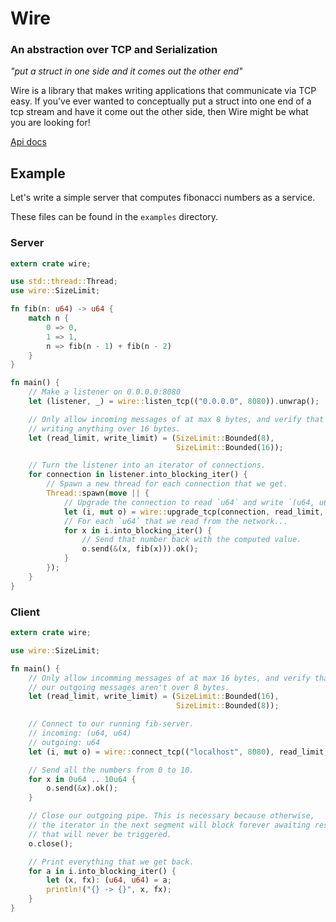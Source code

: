# Wire
### An abstraction over TCP and Serialization

_"put a struct in one side and it comes out the other end"_

Wire is a library that makes writing applications that communicate via TCP easy.
If you've ever wanted to conceptually put a struct into one end of a tcp stream
and have it come out the other side, then Wire might be what you are looking for!

[Api docs](http://tyoverby.com/wire/wire/index.html)

## Example
Let's write a simple server that computes fibonacci numbers as a service.

These files can be found in the `examples` directory.
### Server

```rust
extern crate wire;

use std::thread::Thread;
use wire::SizeLimit;

fn fib(n: u64) -> u64 {
    match n {
        0 => 0,
        1 => 1,
        n => fib(n - 1) + fib(n - 2)
    }
}

fn main() {
    // Make a listener on 0.0.0.0:8080
    let (listener, _) = wire::listen_tcp(("0.0.0.0", 8080)).unwrap();

    // Only allow incoming messages of at max 8 bytes, and verify that we aren't
    // writing anything over 16 bytes.
    let (read_limit, write_limit) = (SizeLimit::Bounded(8),
                                     SizeLimit::Bounded(16));

    // Turn the listener into an iterator of connections.
    for connection in listener.into_blocking_iter() {
        // Spawn a new thread for each connection that we get.
        Thread::spawn(move || {
            // Upgrade the connection to read `u64` and write `(u64, u64)`.
            let (i, mut o) = wire::upgrade_tcp(connection, read_limit, write_limit);
            // For each `u64` that we read from the network...
            for x in i.into_blocking_iter() {
                // Send that number back with the computed value.
                o.send(&(x, fib(x))).ok();
            }
        });
    }
}

```

### Client

```rust
extern crate wire;

use wire::SizeLimit;

fn main() {
    // Only allow incomming messages of at max 16 bytes, and verify that all of
    // our outgoing messages aren't over 8 bytes.
    let (read_limit, write_limit) = (SizeLimit::Bounded(16),
                                     SizeLimit::Bounded(8));

    // Connect to our running fib-server.
    // incoming: (u64, u64)
    // outgoing: u64
    let (i, mut o) = wire::connect_tcp(("localhost", 8080), read_limit, write_limit).unwrap();

    // Send all the numbers from 0 to 10.
    for x in 0u64 .. 10u64 {
        o.send(&x).ok();
    }

    // Close our outgoing pipe. This is necessary because otherwise,
    // the iterator in the next segment will block forever awaiting responses
    // that will never be triggered.
    o.close();

    // Print everything that we get back.
    for a in i.into_blocking_iter() {
        let (x, fx): (u64, u64) = a;
        println!("{} -> {}", x, fx);
    }
}

```

